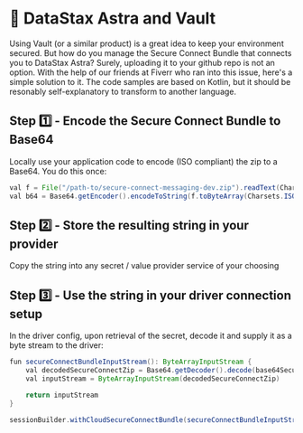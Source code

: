 # 🔐 DataStax Astra and Vault
Using Vault (or a similar product) is a great idea to keep your environment secured. But how do you manage the Secure Connect Bundle that connects you to DataStax Astra? Surely, uploading it to your github repo is not an option. With the help of our friends at Fiverr who ran into this issue, here's a simple solution to it. The code samples are based on Kotlin, but it should be resonably self-explanatory to transform to another language.

## Step 1️⃣ - Encode the Secure Connect Bundle to Base64
Locally use your application code to encode (ISO compliant) the zip to a Base64. You do this once:
```java
val f = File("/path-to/secure-connect-messaging-dev.zip").readText(Charsets.ISO_8859_1)
val b64 = Base64.getEncoder().encodeToString(f.toByteArray(Charsets.ISO_8859_1))
```

## Step 2️⃣ - Store the resulting string in your provider
Copy the string into any secret / value provider service of your choosing

## Step 3️⃣ - Use the string in your driver connection setup
In the driver config, upon retrieval of the secret, decode it and supply it as a byte stream to the driver:
```java
fun secureConnectBundleInputStream(): ByteArrayInputStream {
    val decodedSecureConnectZip = Base64.getDecoder().decode(base64SecureConnectZip)
    val inputStream = ByteArrayInputStream(decodedSecureConnectZip)

    return inputStream
}

sessionBuilder.withCloudSecureConnectBundle(secureConnectBundleInputStream())
```
